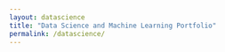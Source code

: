 ```yaml
---
layout: datascience
title: "Data Science and Machine Learning Portfolio"
permalink: /datascience/
---
```

